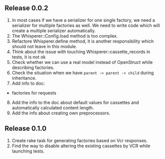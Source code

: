 ## Release 0.0.2

1. In most cases if we have a serializer for one single factory, we need a serializer for multiple factories as well. We need to write code which will create a multiple serializer automatically.
2. The Whisperer::Config.load method is too complex.
3. Refactore Whisperer.define method, it is another responsibility which should not leave in this module.
4. Think about the issue with touching Whisperer::cassette_records in tests, it is not ok
5. Check whether we can use a real model instead of OpenStruct while describing factories.
6. Check the situation when we have `parent -> parent -> child` during inheritance.
7. Add info to doc:
  - factories for requests
8. Add the info to the doc about default values for cassettes and automatically calculated content length.
9. Add the info about creating own preprocessors.

## Release 0.1.0

1. Create rake task for generating factories based on Vcr responses.
2. Find the way to disable altering the existing cassettes by VCR while launching tests.